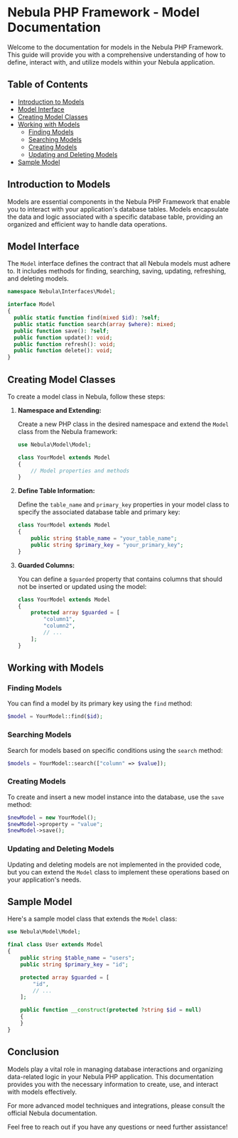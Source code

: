 # Nebula PHP Framework - Model Documentation

Welcome to the documentation for models in the Nebula PHP Framework. This guide will provide you with a comprehensive understanding of how to define, interact with, and utilize models within your Nebula application.

## Table of Contents

- [Introduction to Models](#introduction-to-models)
- [Model Interface](#model-interface)
- [Creating Model Classes](#creating-model-classes)
- [Working with Models](#working-with-models)
  - [Finding Models](#finding-models)
  - [Searching Models](#searching-models)
  - [Creating Models](#creating-models)
  - [Updating and Deleting Models](#updating-and-deleting-models)
- [Sample Model](#sample-model)

## Introduction to Models

Models are essential components in the Nebula PHP Framework that enable you to interact with your application's database tables. Models encapsulate the data and logic associated with a specific database table, providing an organized and efficient way to handle data operations.

## Model Interface

The `Model` interface defines the contract that all Nebula models must adhere to. It includes methods for finding, searching, saving, updating, refreshing, and deleting models.

```php
namespace Nebula\Interfaces\Model;

interface Model 
{
  public static function find(mixed $id): ?self;
  public static function search(array $where): mixed;
  public function save(): ?self;
  public function update(): void;
  public function refresh(): void;
  public function delete(): void;
}
```

## Creating Model Classes

To create a model class in Nebula, follow these steps:

1. **Namespace and Extending:**

   Create a new PHP class in the desired namespace and extend the `Model` class from the Nebula framework:

   ```php
   use Nebula\Model\Model;

   class YourModel extends Model
   {
       // Model properties and methods
   }
   ```

2. **Define Table Information:**

   Define the `table_name` and `primary_key` properties in your model class to specify the associated database table and primary key:

   ```php
   class YourModel extends Model
   {
       public string $table_name = "your_table_name";
       public string $primary_key = "your_primary_key";
   }
   ```

3. **Guarded Columns:**

   You can define a `$guarded` property that contains columns that should not be inserted or updated using the model:

   ```php
   class YourModel extends Model
   {
       protected array $guarded = [
           "column1",
           "column2",
           // ...
       ];
   }
   ```

## Working with Models

### Finding Models

You can find a model by its primary key using the `find` method:

```php
$model = YourModel::find($id);
```

### Searching Models

Search for models based on specific conditions using the `search` method:

```php
$models = YourModel::search(["column" => $value]);
```

### Creating Models

To create and insert a new model instance into the database, use the `save` method:

```php
$newModel = new YourModel();
$newModel->property = "value";
$newModel->save();
```

### Updating and Deleting Models

Updating and deleting models are not implemented in the provided code, but you can extend the `Model` class to implement these operations based on your application's needs.

## Sample Model

Here's a sample model class that extends the `Model` class:

```php
use Nebula\Model\Model;

final class User extends Model
{
    public string $table_name = "users";
    public string $primary_key = "id";

    protected array $guarded = [
        "id",
        // ...
    ];

    public function __construct(protected ?string $id = null)
    {
    }
}
```

## Conclusion

Models play a vital role in managing database interactions and organizing data-related logic in your Nebula PHP application. This documentation provides you with the necessary information to create, use, and interact with models effectively.

For more advanced model techniques and integrations, please consult the official Nebula documentation.

Feel free to reach out if you have any questions or need further assistance!
